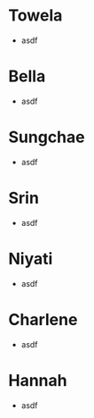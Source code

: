 # Towela 
- asdf

# Bella 
- asdf

# Sungchae 
- asdf

# Srin 
- asdf

# Niyati
- asdf

# Charlene 
- asdf

# Hannah
- asdf
